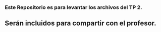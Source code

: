 ### Este Repositorio es para levantar los archivos del TP 2.
## Serán incluidos para compartir con el profesor.
